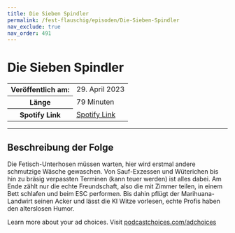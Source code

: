 ```yaml
---
title: Die Sieben Spindler
permalink: /fest-flauschig/episoden/Die-Sieben-Spindler
nav_exclude: true
nav_order: 491
---
```


# Die Sieben Spindler
<table class="resp-table dcf-table dcf-table-responsive dcf-table-bordered dcf-table-striped dcf-w-100%">
                    <tbody>
                        <tr>
                            <th scope="row">Veröffentlich am:</th>
                            <td data-label="Veröffentlich am:">29. April 2023</td>
                        </tr>
                        <tr>
                            <th scope="row">Länge </th>
                            <td data-label="Länge ">79 Minuten</td>
                        </tr><tr>
                                <th scope="row">Spotify Link</th>
                                <td data-label="Spotify Link"><a href="https://open.spotify.com/episode/6gQrsmVZzZXexthO02bvZq">Spotify Link</a></td>
                            </tr></tbody>
                </table>

***

## Beschreibung der Folge

<div>
<p>Die Fetisch-Unterhosen müssen warten, hier wird erstmal andere schmutzige Wäsche gewaschen. Von Sauf-Exzessen und Wüterichen bis hin zu bräsig verpassten Terminen (kann teuer werden) ist alles dabei. Am Ende zählt nur die echte Freundschaft, also die mit Zimmer teilen, in einem Bett schlafen und beim ESC performen. Bis dahin pflügt der Marihuana-Landwirt seinen Acker und lässt die KI Witze vorlesen, echte Profis haben den alterslosen Humor.</p><p> </p><p>Learn more about your ad choices. Visit <a href="https://podcastchoices.com/adchoices" rel="nofollow">podcastchoices.com/adchoices</a></p>  
</div>

